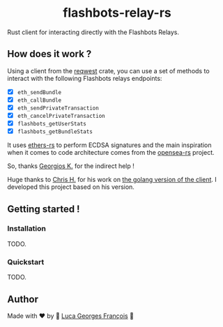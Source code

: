 # <h1 align="center"> flashbots-relay-rs </h1>

Rust client for interacting directly with the Flashbots Relays.

## How does it work ?

Using a client from the [reqwest](https://crates.io/crates/reqwest) crate, you can use a set of methods to interact with the following Flashbots relays endpoints:

- [X] `eth_sendBundle`
- [X] `eth_callBundle`
- [X] `eth_sendPrivateTransaction`
- [X] `eth_cancelPrivateTransaction`
- [X] `flashbots_getUserStats`
- [X] `flashbots_getBundleStats`

It uses [ethers-rs](https://github.com/gakonst/ethers-rs) to perform ECDSA signatures and the main inspiration when it comes to code architecture comes from the [opensea-rs](https://github.com/gakonst/opensea-rs) project.

So, thanks [Georgios K.](https://github.com/gakonst) for the indirect help !

Huge thanks to [Chris H.](https://github.com/metachris/) for his work on [the golang version of the client](https://github.com/metachris/flashbotsrpc).
I developed this project based on his version.

## Getting started !

### Installation

TODO.

### Quickstart

TODO.

## Author

Made with ❤️ by 🤖 [Luca Georges François](https://github.com/0xpanoramix) 🤖